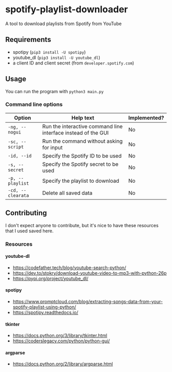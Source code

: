 # spotify-playlist-downloader
A tool to download playlists from Spotify from YouTube
## Requirements
* spotipy (`pip3 install -U spotipy`)
* youtube_dl (`pip3 install -U youtube_dl`)
* a client ID and client secret (from `developer.spotify.com`)
## Usage
You can run the program with `python3 main.py`
### Command line options
| Option            | Help text                                                     | Implemented? |
| ----------------- | ------------------------------------------------------------- | ------------ |
| `-ng, --nogui`    | Run the interactive command line interface instead of the GUI | No           |
| `-sc, --script`   | Run the command without asking for input                      | No           |
| `-id, --id`       | Specify the Spotify ID to be used                             | No           |
| `-s, --secret`    | Specify the Spotify secret to be used                         | No           |
| `-p, --playlist`  | Specify the playlist to download                              | No           |
| `-cd, --clearata` | Delete all saved data                                         | No           |
## Contributing
I don't expect anyone to contribute, but it's nice to have these resources that I used saved here.
### Resources
#### youtube-dl
* https://codefather.tech/blog/youtube-search-python/
* https://dev.to/stokry/download-youtube-video-to-mp3-with-python-26p
* https://pypi.org/project/youtube_dl/
#### spotipy
* https://www.promptcloud.com/blog/extracting-songs-data-from-your-spotify-playlist-using-python/
* https://spotipy.readthedocs.io/
#### tkinter
* https://docs.python.org/3/library/tkinter.html
* https://coderslegacy.com/python/python-gui/
#### argparse
* https://docs.python.org/2/library/argparse.html
